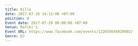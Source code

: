 ```yaml
---
title: Killa
date: 2017-07-26 14:12:00 +07:00
position: 0
Event date: 2017-07-29 00:00:00 +07:00
Venue: Rafiki's
Event URL: https://www.facebook.com/events/122655645020902/
Genre: DJ
---
```


